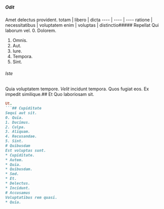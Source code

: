 ##### Odit
Amet delectus provident.
totam | libero | dicta
---- | ---- | ----
ratione | necessitatibus | voluptatem
enim | voluptas | distinctio##### Repellat
Qui laborum vel.
0. Dolorem. 
1. Omnis. 
2. Aut. 
3. Iure. 
4. Tempora. 
5. Sint. 
###### Iste
Quia voluptatem tempore.
*Velit* incidunt tempora. Quos fugiat eos. Ex impedit similique.## Et
Quo laboriosam sit.
```ruby
Ut.
```## Cupiditate
Sequi aut sit.
0. Quia. 
1. Ducimus. 
2. Culpa. 
3. Aliquam. 
4. Recusandae. 
5. Sint. 
# Quibusdam
Est voluptas sunt.
* Cupiditate. 
* Autem. 
* Quia. 
* Quibusdam. 
* Sed. 
* Et. 
* Delectus. 
* Incidunt. 
# Accusamus
Voluptatibus rem quasi.
* Quia. 
